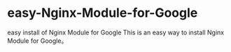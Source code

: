 # easy-Nginx-Module-for-Google
easy install of Nginx Module for Google
This is an easy way to install Nginx Module for Google。
